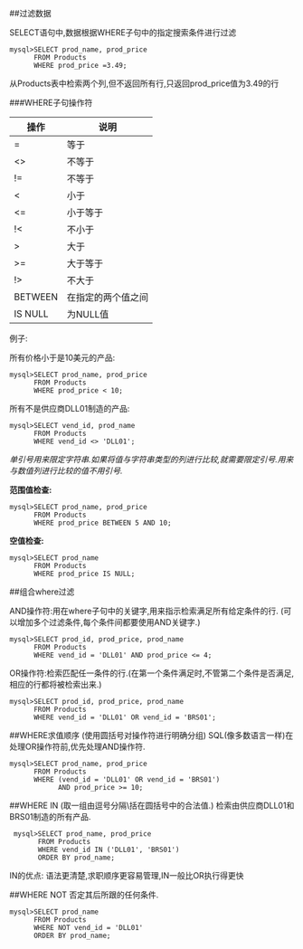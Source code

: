 ##过滤数据


SELECT语句中,数据根据WHERE子句中的指定搜索条件进行过滤

    mysql>SELECT prod_name, prod_price
          FROM Products
          WHERE prod_price =3.49;
从Products表中检索两个列,但不返回所有行,只返回prod_price值为3.49的行


###WHERE子句操作符


|          操作            |        说明           |  
| -----------------------  | --------------------  |
|          =               | 等于                  |
|          <>              | 不等于                |
|          !=              | 不等于                |
|          <               | 小于                  |
|          <=              | 小于等于              |
|          !<              | 不小于                |
|          >               | 大于                  |
|          >=              | 大于等于              |
|          !>              | 不大于                |
|          BETWEEN         | 在指定的两个值之间    |
|          IS NULL         | 为NULL值              |



例子:

所有价格小于是10美元的产品:

    mysql>SELECT prod_name, prod_price 
          FROM Products
          WHERE prod_price < 10;
          
所有不是供应商DLL01制造的产品:

    mysql>SELECT vend_id, prod_name
          FROM Products
          WHERE vend_id <> 'DLL01';
_单引号用来限定字符串.如果将值与字符串类型的列进行比较,就需要限定引号.用来与数值列进行比较的值不用引号._


**范围值检查:**
    
    mysql>SELECT prod_name, prod_price
          FROM Products
          WHERE prod_price BETWEEN 5 AND 10;

**空值检查:**

    mysql>SELECT prod_name
          FROM Products
          WHERE prod_price IS NULL;


##组合where过滤

AND操作符:用在where子句中的关键字,用来指示检索满足所有给定条件的行.
(可以增加多个过滤条件,每个条件间都要使用AND关键字.)
    
    mysql>SELECT prod_id, prod_price, prod_name
          FROM Products
          WHERE vend_id = 'DLL01' AND prod_price <= 4;

OR操作符:检索匹配任一条件的行.(在第一个条件满足时,不管第二个条件是否满足,相应的行都将被检索出来.)

    mysql>SELECT prod_id, prod_price, prod_name
          FROM Products
          WHERE vend_id = 'DLL01' OR vend_id = 'BRS01';
          
##WHERE求值顺序
(使用圆括号对操作符进行明确分组)
SQL(像多数语言一样)在处理OR操作符前,优先处理AND操作符.

    mysql>SELECT prod_name, prod_price
          FROM Products
          WHERE (vend_id = 'DLL01' OR vend_id = 'BRS01') 
                AND prod_price >= 10;
                
##WHERE IN
(取一组由逗号分隔\括在圆括号中的合法值.)
检索由供应商DLL01和BRS01制造的所有产品.

     mysql>SELECT prod_name, prod_price
           FROM Products
           WHERE vend_id IN ('DLL01', 'BRS01')
           ORDER BY prod_name;
IN的优点:
    语法更清楚,求职顺序更容易管理,IN一般比OR执行得更快
    
##WHERE NOT
否定其后所跟的任何条件.

    mysql>SELECT prod_name
          FROM Products
          WHERE NOT vend_id = 'DLL01'
          ORDER BY prod_name;